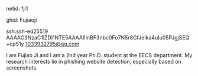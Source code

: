 netid: fji1

ghid: Fujiaoji

ssh:ssh-ed25519 AAAAC3NzaC1lZDI1NTE5AAAAIIInBF3nbc0Fo7N5r8GfJeIka4uIu05PJgjSEQ+cp51y 1033932795@qq.com


I am Fujiao Ji and I am a 2nd year Ph.D. student at the EECS department. My research interests lie in phishing website detection, especially based on screenshots.